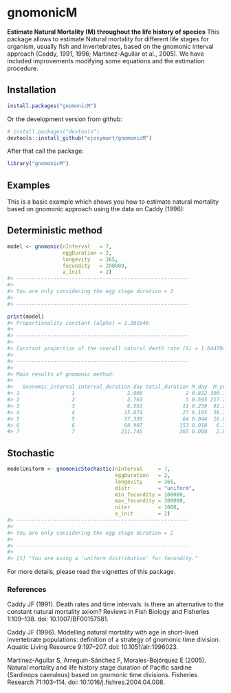 # gnomonicM

**Estimate Natural Mortality (M) throughout the life history of
species** This package allows to estimate Natural mortality for different life stages for organism, usually fish and invertebrates, based on the gnomonic interval approach (Caddy, 1991, 1996; Martínez-Aguilar et al., 2005). We have included improvements modifying some equations and the estimation procedure.


## Installation

``` r
install.packages("gnomonicM")
```

Or the development version from github:

``` r
# install.packages("devtools")
devtools::install_github("ejosymart/gnomonicM")
```

After that call the package:

``` r
library("gnomonicM")
```

## Examples

This is a basic example which shows you how to estimate natural
mortality based on gnomonic approach using the data on Caddy (1996):

## Deterministic method

``` r
model <- gnomonic(nInterval   = 7, 
                  eggDuration = 2, 
                  longevity   = 365, 
                  fecundity   = 200000, 
                  a_init      = 2)
#> -------------------------------------------------------- 
#> 
#> You are only considering the egg stage duration = 2 
#> 
#> --------------------------------------------------------

print(model)
#> Proportionality constant (alpha) = 1.381646 
#> 
#> -------------------------------------------------------- 
#> 
#> Constant proportion of the overall natural death rate (G) = 1.644704 
#> 
#> -------------------------------------------------------- 
#> 
#> Main results of gnomonic method: 
#> 
#>   Gnonomic_interval interval_duration_day total_duration M_day  M_year No_Surv
#> 1                 1                 2.000              2 0.822 300.158   38614
#> 2                 2                 2.763              5 0.595 217.247    7455
#> 3                 3                 6.581             11 0.250  91.217    1439
#> 4                 4                15.674             27 0.105  38.300     278
#> 5                 5                37.330             64 0.044  16.081      54
#> 6                 6                88.907            153 0.018   6.752      10
#> 7                 7               211.745            365 0.008   2.835       2
```

## Stochastic

``` r
modelUniform <- gnomonicStochastic(nInterval     = 7, 
                                   eggDuration   = 2,
                                   longevity     = 365,
                                   distr         = "uniform", 
                                   min_fecundity = 100000, 
                                   max_fecundity = 300000, 
                                   niter         = 1000, 
                                   a_init        = 2)
#> -------------------------------------------------------- 
#> 
#> You are only considering the egg stage duration = 2 
#> 
#> -------------------------------------------------------- 
#> 
#> [1] "You are using a 'uniform distribution' for fecundity."
```

For more details, please read the vignettes of this package.

### References

Caddy JF (1991). Death rates and time intervals: is there an alternative
to the constant natural mortality axiom? Reviews in Fish Biology and
Fisheries 1:109–138. doi: 10.1007/BF00157581.

Caddy JF (1996). Modelling natural mortality with age in short-lived
invertebrate populations: definition of a strategy of gnomonic time
division. Aquatic Living Resource 9:197–207. doi: 10.1051/alr:1996023.

Martínez-Aguilar S, Arreguín-Sánchez F, Morales-Bojórquez E (2005).
Natural mortality and life history stage duration of Pacific sardine
(Sardinops caeruleus) based on gnomonic time divisions. Fisheries
Research 71:103–114. doi: 10.1016/j.fishres.2004.04.008.
